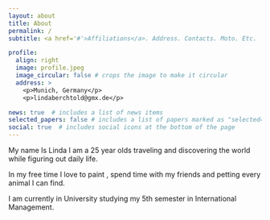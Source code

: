 ```yaml
---
layout: about
title: About
permalink: /
subtitle: <a href='#'>Affiliations</a>. Address. Contacts. Moto. Etc.

profile:
  align: right
  image: profile.jpeg
  image_circular: false # crops the image to make it circular
  address: >
    <p>Munich, Germany</p>
    <p>lindaberchtold@gmx.de</p>

news: true  # includes a list of news items
selected_papers: false # includes a list of papers marked as "selected={true}"
social: true  # includes social icons at the bottom of the page
---
```


My name Is Linda I am a 25 year olds traveling and discovering the world while figuring out daily life.

In my free time I love to paint , spend time with my friends and petting every animal I can find. 

I am currently in University studying my 5th semester in International Management.

